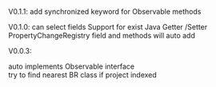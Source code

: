 V0.1.1:
  add synchronized keyword for Observable methods

V0.1.0:
  can select fields
  Support for exist Java Getter /Setter
  PropertyChangeRegistry field and methods will auto add

V0.0.3:

 auto implements Observable interface  
 try to find nearest BR class if project indexed
